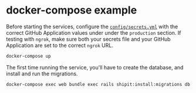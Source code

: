 # docker-compose example

Before starting the services, configure the [`config/secrets.yml`](config/secrets.yml) with the correct GitHub Application values under under the `production` section. If testing with `ngrok`, make sure both your secrets file and your GitHub Application are set to the correct `ngrok` URL.

```sh
docker-compose up
```

The first time running the service, you'll have to create the database, and install and run the migrations.

```sh
docker-compose exec web bundle exec rails shipit:install:migrations db:create db:migrate
```